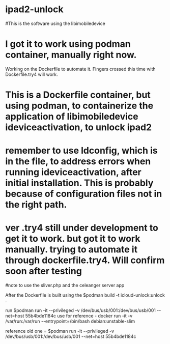 # ipad2-unlock

#This is the software using the libimobiledevice
# I got it to work using podman container, manually right now.
Working on the Dockerfile to automate it. Fingers crossed this time with Dockerfile.try4 will work.
# This is a Dockerfile container, but using podman, to containerize the application of libimobiledevice ideviceactivation, to unlock ipad2

# remember to use ldconfig, which is in the file, to address errors when running ideviceactivation, after initial installation. This is probably because of configuration files not in the right path.

# ver .try4 still under development to get it to work. but got it to work manually. trying to automate it through dockerfile.try4. Will confirm soon after testing

#note to use the sliver.php and the celeanger server app

After the Dockerfile is built using the $podman build -t icloud-unlock:unlock .

run $podman run -it --privileged -v /dev/bus/usb/001:/dev/bus/usb/001 --net=host 55b4bde1184c
use for reference - docker run -it -v /var/run:/var/run --entrypoint=/bin/bash debian:unstable-slim


reference old one = $podman run -it --privileged -v /dev/bus/usb/001:/dev/bus/usb/001 --net=host 55b4bde1184c
